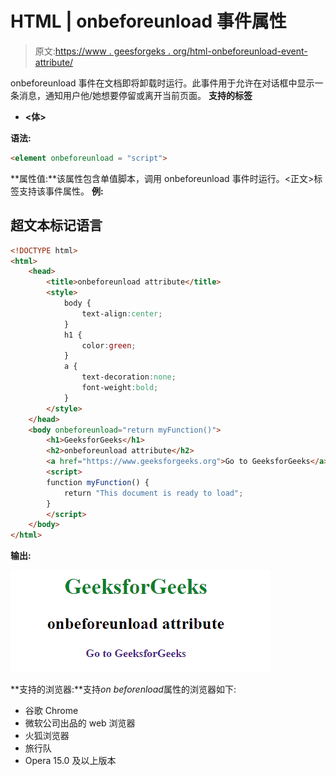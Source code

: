 # HTML | onbeforeunload 事件属性

> 原文:[https://www . geesforgeks . org/html-onbeforeunload-event-attribute/](https://www.geeksforgeeks.org/html-onbeforeunload-event-attribute/)

onbeforeunload 事件在文档即将卸载时运行。此事件用于允许在对话框中显示一条消息，通知用户他/她想要停留或离开当前页面。
**支持的标签**

*   **<体>**

**语法:**

```html
<element onbeforeunload = "script">
```

**属性值:**该属性包含单值脚本，调用 onbeforeunload 事件时运行。<正文>标签支持该事件属性。
**例:**

## 超文本标记语言

```html
<!DOCTYPE html>
<html>
    <head>
        <title>onbeforeunload attribute</title>
        <style>
            body {
                text-align:center;
            }
            h1 {
                color:green;
            }
            a {
                text-decoration:none;
                font-weight:bold;
            }
        </style>
    </head>
    <body onbeforeunload="return myFunction()">
        <h1>GeeksforGeeks</h1>
        <h2>onbeforeunload attribute</h2>  
        <a href="https://www.geeksforgeeks.org">Go to GeeksforGeeks</a>
        <script>
        function myFunction() {
            return "This document is ready to load";
        }
        </script>
    </body>
</html>
```

**输出:**

![](img/b5780c7f96124a0c347ce5f1447ffe67.png)

**支持的浏览器:**支持*on beforenload*属性的浏览器如下:

*   谷歌 Chrome
*   微软公司出品的 web 浏览器
*   火狐浏览器
*   旅行队
*   Opera 15.0 及以上版本